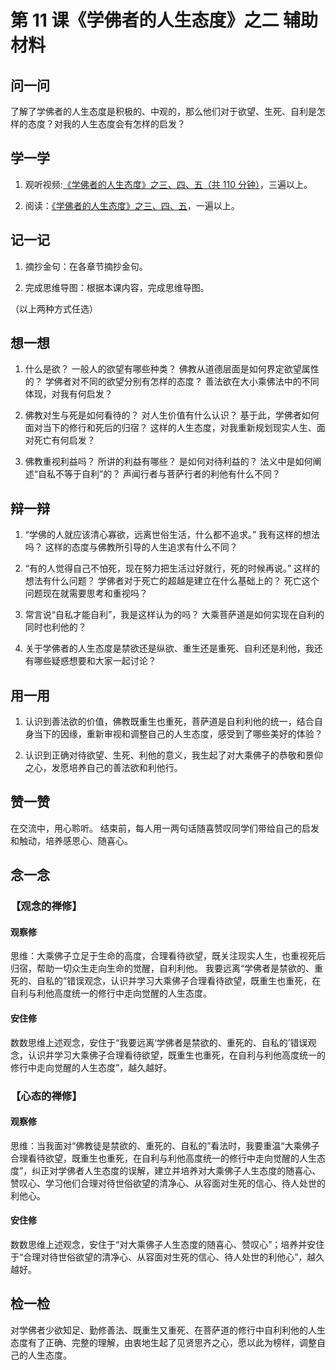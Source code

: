 # 第 11 课《学佛者的人生态度》之二 辅助材料

## 问一问

了解了学佛者的人生态度是积极的、中观的，那么他们对于欲望、生死、自利是怎样的态度？对我的人生态度会有怎样的启发？

## 学一学

1. 观听视频:[《学佛者的人生态度》之三、四、五（共 110 分钟）](https://www.youtube.com/watch?v=JqzWglxLtzE&list=PLFOtSydP54hdLSQfNmabHnm2zDucneVqm&index=3)，三遍以上。

2. 阅读：[《学佛者的人生态度》之三、四、五](.)，一遍以上。

## 记一记

1. 摘抄金句：在各章节摘抄金句。

2. 完成思维导图：根据本课内容，完成思维导图。

（以上两种方式任选）

## 想一想

1. 什么是欲？
   一般人的欲望有哪些种类？
   佛教从道德层面是如何界定欲望属性的？
   学佛者对不同的欲望分别有怎样的态度？
   善法欲在大小乘佛法中的不同体现，对我有何启发？

2. 佛教对生与死是如何看待的？
   对人生价值有什么认识？
   基于此，学佛者如何面对当下的修行和死后的归宿？
   这样的人生态度，对我重新规划现实人生、面对死亡有何启发？

3. 佛教重视利益吗？
   所讲的利益有哪些？
   是如何对待利益的？
   法义中是如何阐述“自私不等于自利”的？
   声闻行者与菩萨行者的利他有什么不同？

## 辩一辩

1. “学佛的人就应该清心寡欲，远离世俗生活，什么都不追求。”
   我有这样的想法吗？
   这样的态度与佛教所引导的人生追求有什么不同？

2. “有的人觉得自己不怕死，现在努力把生活过好就行，死的时候再说。”
   这样的想法有什么问题？
   学佛者对于死亡的超越是建立在什么基础上的？
   死亡这个问题现在就需要思考和重视吗？

3. 常言说“自私才能自利”，我是这样认为的吗？
   大乘菩萨道是如何实现在自利的同时也利他的？

4. 关于学佛者的人生态度是禁欲还是纵欲、重生还是重死、自利还是利他，我还有哪些疑惑想要和大家一起讨论？

## 用一用

1. 认识到善法欲的价值，佛教既重生也重死，菩萨道是自利利他的统一，结合自身当下的因缘，重新审视和调整自己的人生态度，感受到了哪些美好的体验？

2. 认识到正确对待欲望、生死、利他的意义，我生起了对大乘佛子的恭敬和景仰之心，发愿培养自己的善法欲和利他行。

## 赞一赞

在交流中，用心聆听。
结束前，每人用一两句话随喜赞叹同学们带给自己的启发和触动，培养感恩心、随喜心。

## 念一念

### 【观念的禅修】

#### 观察修

思维：大乘佛子立足于生命的高度，合理看待欲望，既关注现实人生，也重视死后归宿，帮助一切众生走向生命的觉醒，自利利他。
我要远离“学佛者是禁欲的、重死的、自私的”错误观念，认识并学习大乘佛子合理看待欲望，既重生也重死，在自利与利他高度统一的修行中走向觉醒的人生态度。

#### 安住修

数数思维上述观念，安住于“我要远离‘学佛者是禁欲的、重死的、自私的’错误观念，认识并学习大乘佛子合理看待欲望，既重生也重死，在自利与利他高度统一的修行中走向觉醒的人生态度”，越久越好。

### 【心态的禅修】

#### 观察修

思维：当我面对“佛教徒是禁欲的、重死的、自私的”看法时，我要重温“大乘佛子合理看待欲望，既重生也重死，在自利与利他高度统一的修行中走向觉醒的人生态度”，纠正对学佛者人生态度的误解，建立并培养对大乘佛子人生态度的随喜心、赞叹心、学习他们合理对待世俗欲望的清净心、从容面对生死的信心、待人处世的利他心。

#### 安住修

数数思维上述观念，安住于“对大乘佛子人生态度的随喜心、赞叹心”；培养并安住于“合理对待世俗欲望的清净心、从容面对生死的信心、待人处世的利他心”，越久越好。

## 检一检

对学佛者少欲知足、勤修善法、既重生又重死、在菩萨道的修行中自利利他的人生态度有了正确、完整的理解，由衷地生起了见贤思齐之心，愿以此为榜样，调整自己的人生态度。
